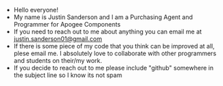 - Hello everyone!
- My name is Justin Sanderson and I am a Purchasing Agent and Programmer for Apogee Components
- If you need to reach out to me about anything you can email me at justin.sanderson01@gmail.com
- If there is some piece of my code that you think can be improved at all, plese email me. I absolutely love to collaborate with other programmers and students on their/my work.
- If you decide to reach out to me please include "github" somewhere in the subject line so I know its not spam

<!---
this-justin2001/this-justin2001 is a ✨ special ✨ repository because its `README.md` (this file) appears on your GitHub profile.
You can click the Preview link to take a look at your changes.
--->
